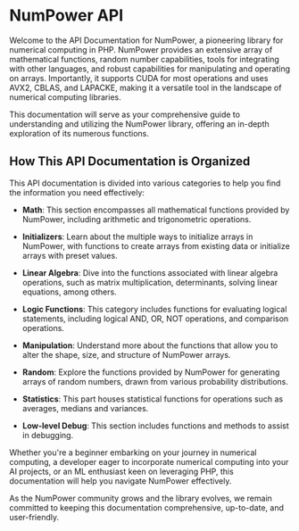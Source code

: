 # NumPower API

Welcome to the API Documentation for NumPower, a pioneering 
library for numerical computing in PHP. NumPower provides an 
extensive array of mathematical 
functions, random number capabilities, tools for integrating 
with other languages, and robust capabilities for manipulating 
and operating on arrays. Importantly, it supports CUDA for 
most operations and uses AVX2, CBLAS, and LAPACKE, making 
it a versatile tool in the landscape of numerical computing 
libraries.


This documentation will serve as your comprehensive guide to 
understanding and utilizing the NumPower library, offering an 
in-depth exploration of its numerous functions.

## How This API Documentation is Organized

This API documentation is divided into various categories to help you find the information you need effectively:

- **Math**: This section encompasses all mathematical functions provided by NumPower, including arithmetic and trigonometric operations.

- **Initializers**: Learn about the multiple ways to initialize arrays in NumPower, with functions to create arrays from existing data or initialize arrays with preset values.

- **Linear Algebra**: Dive into the functions associated with linear algebra operations, such as matrix multiplication, determinants, solving linear equations, among others.

- **Logic Functions**: This category includes functions for evaluating logical statements, including logical AND, OR, NOT operations, and comparison operations.

- **Manipulation**: Understand more about the functions that allow you to alter the shape, size, and structure of NumPower arrays.

- **Random**: Explore the functions provided by NumPower for generating arrays of random numbers, drawn from various probability distributions.

- **Statistics**: This part houses statistical functions for operations such as averages, medians and variances.

- **Low-level Debug**: This section includes functions and methods to assist in debugging.

Whether you're a beginner embarking on your journey in 
numerical computing, a developer eager to incorporate 
numerical computing into your AI projects, or an ML 
enthusiast keen on leveraging PHP, this documentation 
will help you navigate NumPower effectively. 

As the NumPower 
community grows and the library evolves, we remain 
committed to keeping this documentation comprehensive, 
up-to-date, and user-friendly.